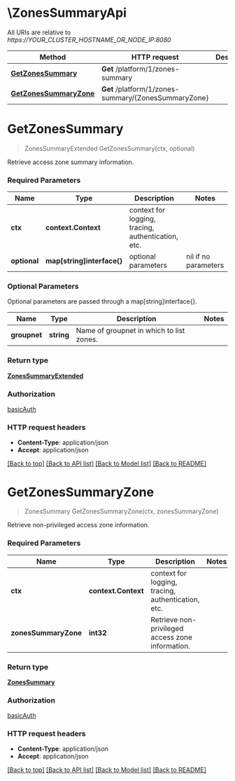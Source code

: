# \ZonesSummaryApi

All URIs are relative to *https://YOUR_CLUSTER_HOSTNAME_OR_NODE_IP:8080*

Method | HTTP request | Description
------------- | ------------- | -------------
[**GetZonesSummary**](ZonesSummaryApi.md#GetZonesSummary) | **Get** /platform/1/zones-summary | 
[**GetZonesSummaryZone**](ZonesSummaryApi.md#GetZonesSummaryZone) | **Get** /platform/1/zones-summary/{ZonesSummaryZone} | 


# **GetZonesSummary**
> ZonesSummaryExtended GetZonesSummary(ctx, optional)


Retrieve access zone summary information.

### Required Parameters

Name | Type | Description  | Notes
------------- | ------------- | ------------- | -------------
 **ctx** | **context.Context** | context for logging, tracing, authentication, etc.
 **optional** | **map[string]interface{}** | optional parameters | nil if no parameters

### Optional Parameters
Optional parameters are passed through a map[string]interface{}.

Name | Type | Description  | Notes
------------- | ------------- | ------------- | -------------
 **groupnet** | **string**| Name of groupnet in which to list zones. | 

### Return type

[**ZonesSummaryExtended**](ZonesSummaryExtended.md)

### Authorization

[basicAuth](../README.md#basicAuth)

### HTTP request headers

 - **Content-Type**: application/json
 - **Accept**: application/json

[[Back to top]](#) [[Back to API list]](../README.md#documentation-for-api-endpoints) [[Back to Model list]](../README.md#documentation-for-models) [[Back to README]](../README.md)

# **GetZonesSummaryZone**
> ZonesSummary GetZonesSummaryZone(ctx, zonesSummaryZone)


Retrieve non-privileged access zone information.

### Required Parameters

Name | Type | Description  | Notes
------------- | ------------- | ------------- | -------------
 **ctx** | **context.Context** | context for logging, tracing, authentication, etc.
  **zonesSummaryZone** | **int32**| Retrieve non-privileged access zone information. | 

### Return type

[**ZonesSummary**](ZonesSummary.md)

### Authorization

[basicAuth](../README.md#basicAuth)

### HTTP request headers

 - **Content-Type**: application/json
 - **Accept**: application/json

[[Back to top]](#) [[Back to API list]](../README.md#documentation-for-api-endpoints) [[Back to Model list]](../README.md#documentation-for-models) [[Back to README]](../README.md)

